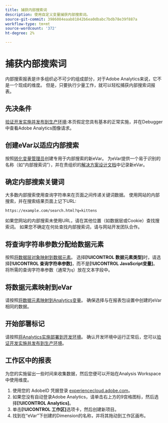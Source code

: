 ```yaml
---
title: 捕获内部搜索词
description: 使用自定义变量捕获内部搜索词。
source-git-commit: 3986084eaab81842b6ea0dbabc7bdb78e39f887a
workflow-type: tm+mt
source-wordcount: '372'
ht-degree: 2%

---
```



# 捕获内部搜索词

内部搜索报表是许多组织必不可少的组成部分，对于Adobe Analytics来说，它不是一个现成的维度。 但是，只要执行少量工作，就可以轻松捕获内部搜索词报表。

## 先决条件

[验证开发实施并发布到生产环境](../launch/validate-publish-prod.md):本页假定您具有基本的正常实施，并在Debugger中查看Adobe Analytics图像请求。

## 创建eVar以适应内部搜索

按照[转化变量管理员](/help/admin/admin/conversion-var-admin/conversion-var-admin.md)创建专用于内部搜索的新eVar。 为eVar提供一个易于识别的名称（如“内部搜索词”），并在贵组织的[解决方案设计文档](../prepare/solution-design.md)中记录新eVar。

## 确定内部搜索关键词

大多数内部搜索使用查询字符串来在页面之间传递关键词数据。 使用网站的内部搜索，并在搜索结果页面上记下URL:

`https://example.com/search.html?q=kittens`

如果您网站的内部搜索未使用URL，请在其他位置（如数据层或Cookie）查找搜索词。 如果您不确定在何处查找内部搜索词，请与网站开发团队合作。

## 将查询字符串参数分配给数据元素

按照[将数据层对象映射到数据元素](../launch/layer-to-elements.md)。 选择&#x200B;**[!UICONTROL 数据元素类型]**&#x200B;时，请选择&#x200B;**[!UICONTROL 查询字符串参数]**，而不是&#x200B;**[!UICONTROL JavaScript变量]**。 将所需的查询字符串参数（通常为`q`）放在文本字段中。

## 将数据元素映射到eVar

请按照[将数据元素映射到Analytics变量](../launch/elements-to-variable.md)。 确保选择与在报表包设置中创建的eVar相同的数据。

## 开始部署标记

请按照[将Analytics实施部署到开发环境](../launch/deploy-dev.md)。 确认开发环境中运行正常后，您可以[验证开发实施并发布到生产环境](../launch/validate-publish-prod.md)。

## 工作区中的报表

为您的实施留出一些时间来收集数据，然后您便可以开始在Analysis Workspace中使用维度。

1. 使用您的 AdobeID 凭据登录 [experiencecloud.adobe.com](https://experiencecloud.adobe.com)。
2. 如果您没有自动登录Adobe Analytics，请单击右上方的9宫格图标，然后选择&#x200B;**[!UICONTROL Analytics]**。
3. 单击&#x200B;**[!UICONTROL 工作区]**&#x200B;选项卡，然后创建新项目。
4. 找到在“eVar”下创建的Dimension的名称，并将其拖动到工作区画布。
